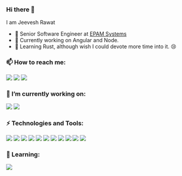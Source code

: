  ### Hi there 👋

I am Jeevesh Rawat
- 💼 Senior Software Engineer at [EPAM Systems](https://www.epam.com/)
- 🔭 Currently working on Angular and Node.
- 🌱 Learning Rust, although wish I could devote more time into it. 😢

### 📫 How to reach me: 
[![][b-linkedin]](https://www.linkedin.com/in/jeeveshrawat)
[![][b-instagram]](https://www.instagram.com/imjeevesh)
[![][b-gmail]](mailto:jrawat2009@gmail.com)

### 🔭 I’m currently working on:
![][b-angular]
![][b-node]

### ⚡ Technologies and Tools:
![][b-typescript]
![][b-javascript]
![][b-swift]
![][b-objective_c]
![][b-angular]
![][b-react]
![][b-node]
![][b-mac]
![][b-linux]
![][b-intelli-j]
![][b-vscode]

### 🌱 Learning:
![][b-rust]

<!-- Badge Links -->
[b-linkedin]: https://raster.shields.io/badge/LinkedIn-jeeveshrawat-informational?style=social&logo=linkedin
[b-instagram]: https://raster.shields.io/badge/Instagram-@imjeevesh-informational?style=social&logo=instagram
[b-gmail]: https://raster.shields.io/badge/Gmail-jrawat2009-informational?style=social&logo=gmail

[b-mac]: https://raster.shields.io/badge/OS-Apple-informational?style=for-the-badge&logo=apple&
[b-linux]: https://raster.shields.io/badge/OS-Linux-informational?style=for-the-badge&logo=linux&

[b-intelli-j]: https://img.shields.io/badge/Editor-IntelliJ_IDEA-informational?style=for-the-badge&logo=intellij-idea&
[b-vscode]: https://img.shields.io/badge/Editor-Visual_Studio_Code-informational?style=for-the-badge&logo=visual-studio-code&

[b-typescript]: https://img.shields.io/badge/Code-Typescript-informational?style=for-the-badge&logo=typescript&
[b-javascript]: https://img.shields.io/badge/Code-JavaScript-informational?style=for-the-badge&logo=javascript&
[b-rust]: https://img.shields.io/badge/Code-Rust-informational?style=for-the-badge&logo=rust&
[b-swift]: https://img.shields.io/badge/Code-Swift-informational?style=for-the-badge&logo=swift&
[b-objective_c]: https://img.shields.io/badge/Code-Objective_C-informational?style=for-the-badge&logo=c&

[b-angular]: https://img.shields.io/badge/Tech-Angular-informational?style=for-the-badge&logo=angular&
[b-react]: https://img.shields.io/badge/Tech-React-informational?style=for-the-badge&logo=react&
[b-node]: https://img.shields.io/badge/Tech-Node-informational?style=for-the-badge&logo=node.js&
